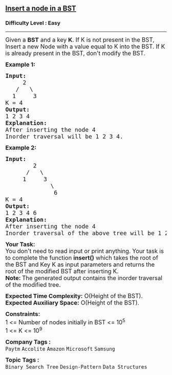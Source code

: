<h2><a href="https://www.geeksforgeeks.org/problems/insert-a-node-in-a-bst/1?page=1&category=Binary%20Search%20Tree&sortBy=difficulty">Insert a node in a BST</a></h2><h3>Difficulty Level : Easy</h3><hr><div class="problems_problem_content__Xm_eO"><p><span style="font-size: 18px;">Given a <strong>BST</strong> and a key <strong>K</strong>. If K is not present in the BST, Insert a new Node with a value equal to K into the BST. If K is already present in the BST, don't modify the BST.</span></p>
<p><span style="font-size: 18px;"><strong>Example 1:</strong></span></p>
<pre><span style="font-size: 18px;"><strong>Input:
</strong>&nbsp; &nbsp; &nbsp;2
&nbsp;  /&nbsp;&nbsp; \ &nbsp; <br>  1&nbsp;  &nbsp; 3
K = 4
<strong>Output: <br></strong>1 2 3 4<strong>
Explanation: <br></strong>After inserting the node 4
Inorder traversal will be 1 2 3 4.</span>
</pre>
<p><span style="font-size: 18px;"><strong>Example 2:</strong></span></p>
<pre><span style="font-size: 18px;"><strong>Input:
</strong>&nbsp; &nbsp; &nbsp; &nbsp;&nbsp;2
&nbsp; &nbsp; &nbsp;&nbsp;/&nbsp;&nbsp; \
 &nbsp; &nbsp; 1 &nbsp; &nbsp; 3
 &nbsp;  &nbsp; &nbsp; &nbsp;   &nbsp;\
 &nbsp;  &nbsp;&nbsp; &nbsp; &nbsp;   &nbsp;6
K = 4
<strong>Output: <br></strong>1 2 3 4 6<strong>
Explanation: <br></strong>After inserting the node 4
Inorder traversal of the above tree will be 1 2 3 4 6.</span></pre>
<p><span style="font-size: 18px;"><strong>Your Task:</strong><br>You don't need to read input or print anything. Your task is to complete the function&nbsp;<strong>insert()</strong>&nbsp;which takes the root of the BST and Key K as input parameters&nbsp;and returns the root of the modified BST after inserting K.&nbsp;<br><strong>Note: </strong>The generated output contains the inorder traversal of the modified tree.</span></p>
<p><span style="font-size: 18px;"><strong>Expected Time Complexity:</strong>&nbsp;O(Height of the BST).<br><strong>Expected Auxiliary Space:</strong>&nbsp;O(Height of the BST).</span></p>
<p><span style="font-size: 18px;"><strong>Constraints:</strong><br>1 &lt;= Number of nodes initially in BST &lt;= 10<sup>5</sup></span><br><span style="font-size: 18px;">1 &lt;= K &lt;= 10<sup>9</sup></span></p></div><p><span style=font-size:18px><strong>Company Tags : </strong><br><code>Paytm</code>&nbsp;<code>Accolite</code>&nbsp;<code>Amazon</code>&nbsp;<code>Microsoft</code>&nbsp;<code>Samsung</code>&nbsp;<br><p><span style=font-size:18px><strong>Topic Tags : </strong><br><code>Binary Search Tree</code>&nbsp;<code>Design-Pattern</code>&nbsp;<code>Data Structures</code>&nbsp;